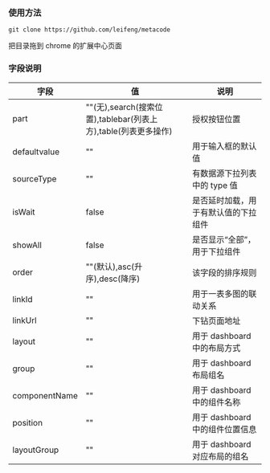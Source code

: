 ### 使用方法

```
git clone https://github.com/leifeng/metacode
```

把目录拖到 chrome 的扩展中心页面

### 字段说明

| 字段          | 值                                                             | 说明                                 |
| ------------- | -------------------------------------------------------------- | ------------------------------------ |
| part          | ""(无),search(搜索位置),tablebar(列表上方),table(列表更多操作) | 授权按钮位置                         |
| defaultvalue  | ""                                                             | 用于输入框的默认值                   |
| sourceType    | ""                                                             | 有数据源下拉列表中的 type 值         |
| isWait        | false                                                          | 是否延时加载，用于有默认值的下拉组件 |
| showAll       | false                                                          | 是否显示“全部”，用于下拉组件         |
| order         | ""(默认),asc(升序),desc(降序)                                  | 该字段的排序规则                     |
| linkId        | ""                                                             | 用于一表多图的联动关系               |
| linkUrl       | ""                                                             | 下钻页面地址                         |
| layout        | ""                                                             | 用于 dashboard 中的布局方式          |
| group         | ""                                                             | 用于 dashboard 布局组名              |
| componentName | ""                                                             | 用于 dashboard 中的组件名称          |
| position      | ""                                                             | 用于 dashboard 中的组件位置信息      |
| layoutGroup   | ""                                                             | 用于 dashboard 对应布局的组名        |
